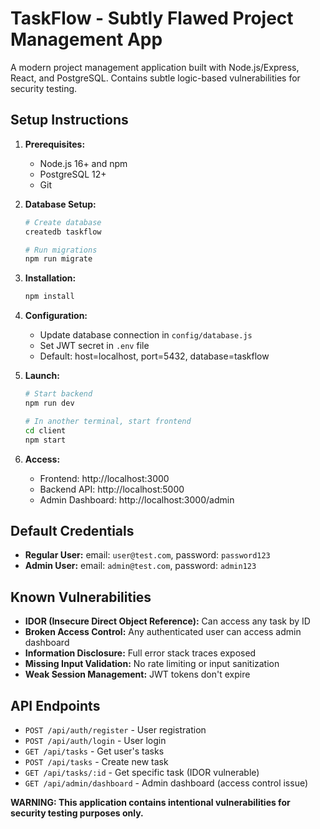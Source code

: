 # TaskFlow - Subtly Flawed Project Management App

A modern project management application built with Node.js/Express, React, and PostgreSQL. Contains subtle logic-based vulnerabilities for security testing.

## Setup Instructions

1. **Prerequisites:**
   - Node.js 16+ and npm
   - PostgreSQL 12+
   - Git

2. **Database Setup:**
   ```bash
   # Create database
   createdb taskflow
   
   # Run migrations
   npm run migrate
   ```

3. **Installation:**
   ```bash
   npm install
   ```

4. **Configuration:**
   - Update database connection in `config/database.js`
   - Set JWT secret in `.env` file
   - Default: host=localhost, port=5432, database=taskflow

5. **Launch:**
   ```bash
   # Start backend
   npm run dev
   
   # In another terminal, start frontend
   cd client
   npm start
   ```

6. **Access:**
   - Frontend: http://localhost:3000
   - Backend API: http://localhost:5000
   - Admin Dashboard: http://localhost:3000/admin

## Default Credentials
- **Regular User:** email: `user@test.com`, password: `password123`
- **Admin User:** email: `admin@test.com`, password: `admin123`

## Known Vulnerabilities
- **IDOR (Insecure Direct Object Reference):** Can access any task by ID
- **Broken Access Control:** Any authenticated user can access admin dashboard
- **Information Disclosure:** Full error stack traces exposed
- **Missing Input Validation:** No rate limiting or input sanitization
- **Weak Session Management:** JWT tokens don't expire

## API Endpoints
- `POST /api/auth/register` - User registration
- `POST /api/auth/login` - User login
- `GET /api/tasks` - Get user's tasks
- `POST /api/tasks` - Create new task
- `GET /api/tasks/:id` - Get specific task (IDOR vulnerable)
- `GET /api/admin/dashboard` - Admin dashboard (access control issue)

**WARNING: This application contains intentional vulnerabilities for security testing purposes only.**
